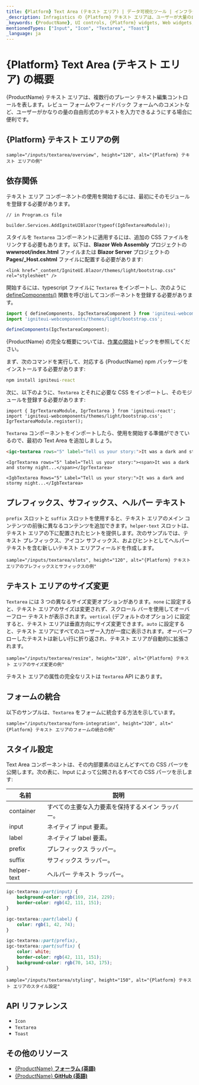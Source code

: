 ```yaml
---
title: {Platform} Text Area (テキスト エリア) | データ可視化ツール | インフラジスティックス
_description: Infragistics の {Platform} テキスト エリアは、ユーザーが大量の自由形式のテキストを入力できるコンポーネントです。
_keywords: {ProductName}, UI controls, {Platform} widgets, Web widgets, UI widgets, {Platform}, Native {Platform} Components Suite, Native {Platform} Controls, Native {Platform} Components Library, {Platform} Input, {Platform} Textarea components, {Platform} Textarea controls, {ProductName}, UI コントロール, {Platform} ウィジェット, Web ウィジェット, UI ウィジェット, ネイティブ {Platform} コンポーネント スイート, ネイティブ {Platform} コントロール, ネイティブ {Platform} コンポーネント ライブラリ, {Platform} Input, {Platform} Textarea コンポーネント, {Platform} Textarea コントロール
mentionedTypes: ["Input", "Icon", "Textarea", "Toast"]
_language: ja
---
```

# {Platform} Text Area (テキスト エリア) の概要

{ProductName} テキスト エリアは、複数行のプレーン テキスト編集コントロールを表します。レビュー フォームやフィードバック フォームへのコメントなど、ユーザーがかなりの量の自由形式のテキストを入力できるようにする場合に便利です。

## {Platform} テキスト エリアの例

<div class="divider--half"></div>

<!-- React, WebComponents, Blazor -->

`sample="/inputs/textarea/overview", height="120", alt="{Platform} テキスト エリアの例"`

<!-- end:React, WebComponents, Blazor -->

## 依存関係

テキスト エリア コンポーネントの使用を開始するには、最初にそのモジュールを登録する必要があります。

<!-- Blazor -->

```razor
// in Program.cs file

builder.Services.AddIgniteUIBlazor(typeof(IgbTextareaModule));
```

スタイルを `Textarea` コンポーネントに適用するには、追加の CSS ファイルをリンクする必要もあります。以下は、**Blazor Web Assembly** プロジェクトの **wwwroot/index.html** ファイルまたは **Blazor Server** プロジェクトの **Pages/_Host.cshtml** ファイルに配置する必要があります:

```razor
<link href="_content/IgniteUI.Blazor/themes/light/bootstrap.css" rel="stylesheet" />
```

<!-- end: Blazor -->
<!-- WebComponents -->

開始するには、typescript ファイルに `Textarea` をインポートし、次のように [defineComponents()]({environment:wcApiUrl}/index.html#defineComponents) 関数を呼び出してコンポーネントを登録する必要があります。

```ts
import { defineComponents, IgcTextareaComponent } from 'igniteui-webcomponents';
import 'igniteui-webcomponents/themes/light/bootstrap.css';

defineComponents(IgcTextareaComponent);
```

{ProductName} の完全な概要については、[作業の開始](../general-getting-started.md)トピックを参照してください。

<!-- end: WebComponents -->

<!-- React -->
まず、次のコマンドを実行して、対応する {ProductName} npm パッケージをインストールする必要があります:

```cmd
npm install igniteui-react
```

次に、以下のように、`Textarea` とそれに必要な CSS をインポートし、そのモジュールを登録する必要があります:

```tsx
import { IgrTextareaModule, IgrTextarea } from 'igniteui-react';
import 'igniteui-webcomponents/themes/light/bootstrap.css';
IgrTextareaModule.register();
```
<!-- end: React -->

`Textarea` コンポーネントをインポートしたら、使用を開始する準備ができているので、最初の Text Area を追加しましょう。

```html
<igc-textarea rows="5" label="Tell us your story:">It was a dark and stormy night...</igc-textarea>
```

```tsx
<IgrTextarea rows="5" label="Tell us your story:"><span>It was a dark and stormy night...</span></IgrTextarea>
```

```razor
<IgbTextarea Rows="5" Label="Tell us your story:">It was a dark and stormy night...</IgbTextarea>
```

## プレフィックス、サフィックス、ヘルパー テキスト

`prefix` スロットと `suffix` スロットを使用すると、テキスト エリアのメイン コンテンツの前後に異なるコンテンツを追加できます。`helper-text` スロットは、テキスト エリアの下に配置されたヒントを提供します。次のサンプルでは、​​テキスト プレフィックス、アイコン サフィックス、およびヒントとしてヘルパー テキストを含む新しいテキスト エリアフィールドを作成します。

`sample="/inputs/textarea/slots", height="120", alt="{Platform} テキスト エリアのプレフィックスとサフィックスの例"`

## テキスト エリアのサイズ変更

`Textarea` には 3 つの異なるサイズ変更オプションがあります。`none` に設定すると、テキスト エリアのサイズは変更されず、スクロール バーを使用してオーバーフロー テキストが表示されます。`vertical` (デフォルトのオプション) に設定すると、テキスト エリアは垂直方向にサイズ変更できます。`auto` に設定すると、テキスト エリアにすべてのユーザー入力が一度に表示されます。オーバーフローしたテキストは新しい行に折り返され、テキスト エリアが自動的に拡張されます。

`sample="/inputs/textarea/resize", height="320", alt="{Platform} テキスト エリアのサイズ変更の例"`

<!-- WebComponents -->

テキスト エリアの属性の完全なリストは `Textarea` API にあります。

<!-- end: WebComponents -->

## フォームの統合

以下のサンプルは、`Textarea` をフォームに統合する方法を示しています。

`sample="/inputs/textarea/form-integration", height="320", alt="{Platform} テキスト エリアのフォームの統合の例"`

## スタイル設定

Text Area コンポーネントは、その内部要素のほとんどすべての CSS パーツを公開します。次の表に、Input によって公開されるすべての CSS パーツを示します:

|名前|説明|
|--|--|
| container | すべての主要な入力要素を保持するメイン ラッパー。 |
| input | ネイティブ input 要素。 |
| label | ネイティブ label 要素。 |
| prefix | プレフィックス ラッパー。 |
| suffix | サフィックス ラッパー。 |
| helper-text | ヘルパー テキスト ラッパー。 |

```scss
igc-textarea::part(input) {
    background-color: rgb(169, 214, 229);
    border-color: rgb(42, 111, 151);
}

igc-textarea::part(label) {
    color: rgb(1, 42, 74);
}

igc-textarea::part(prefix),
igc-textarea::part(suffix) {
    color: white;
    border-color: rgb(42, 111, 151);
    background-color: rgb(70, 143, 175);
}
```

`sample="/inputs/textarea/styling", height="150", alt="{Platform} テキスト エリアのスタイル設定"`

<div class="divider"></div>

## API リファレンス

 - `Icon`
 - `Textarea`
 - `Toast`

## その他のリソース

* [{ProductName} **フォーラム (英語)**]({ForumsLink})
* [{ProductName} **GitHub (英語)**]({GithubLink})
